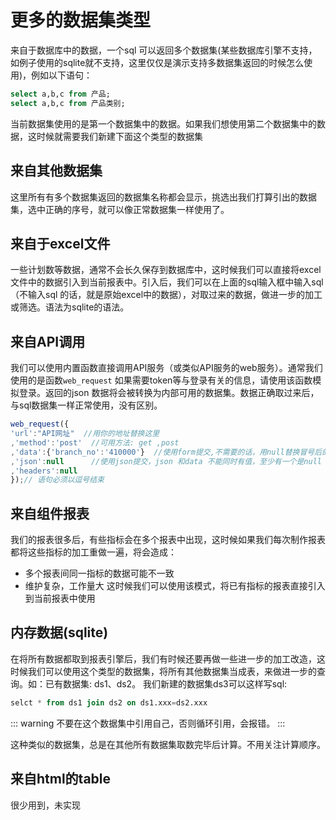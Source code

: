 # 更多的数据集类型

来自于数据库中的数据，一个sql 可以返回多个数据集(某些数据库引擎不支持，如例子使用的sqlite就不支持，这里仅仅是演示支持多数据集返回的时候怎么使用)，例如以下语句：
```sql
select a,b,c from 产品;
select a,b,c from 产品类别;
```
当前数据集使用的是第一个数据集中的数据。如果我们想使用第二个数据集中的数据，这时候就需要我们新建下面这个类型的数据集

## 来自其他数据集
这里所有有多个数据集返回的数据集名称都会显示，挑选出我们打算引出的数据集，选中正确的序号，就可以像正常数据集一样使用了。

## 来自于excel文件

一些计划数等数据，通常不会长久保存到数据库中，这时候我们可以直接将excel文件中的数据引入到当前报表中。引入后，我们可以在上面的sql输入框中输入sql（不输入sql 的话，就是原始excel中的数据），对取过来的数据，做进一步的加工或筛选。语法为sqlite的语法。

## 来自API调用
我们可以使用内置函数直接调用API服务（或类似API服务的web服务）。通常我们使用的是函数`web_request`
如果需要token等与登录有关的信息，请使用该函数模拟登录。返回的json 数据将会被转换为内部可用的数据集。数据正确取过来后，与sql数据集一样正常使用，没有区别。
```js
web_request({
'url':"API网址"  //用你的地址替换这里
,'method':'post'  //可用方法: get ,post
,'data':{'branch_no':'410000'}  //使用form提交,不需要的话，用null替换冒号后的内容
,'json':null      //使用json提交，json 和data 不能同时有值，至少有一个是null
,'headers':null   
});// 语句必须以逗号结束
```

## 来自组件报表

我们的报表很多后，有些指标会在多个报表中出现，这时候如果我们每次制作报表都将这些指标的加工重做一遍，将会造成：
- 多个报表间同一指标的数据可能不一致
- 维护复杂，工作量大
这时候我们可以使用该模式，将已有指标的报表直接引入到当前报表中使用

## 内存数据(sqlite)

在将所有数据都取到报表引擎后，我们有时候还要再做一些进一步的加工改造，这时候我们可以使用这个类型的数据集，将所有其他数据集当成表，来做进一步的查询。如：已有数据集: ds1、ds2。 我们新建的数据集ds3可以这样写sql:
```sql
selct * from ds1 join ds2 on ds1.xxx=ds2.xxx
```
::: warning
不要在这个数据集中引用自己，否则循环引用，会报错。
:::

这种类似的数据集，总是在其他所有数据集取数完毕后计算。不用关注计算顺序。

## 来自html的table

很少用到，未实现
